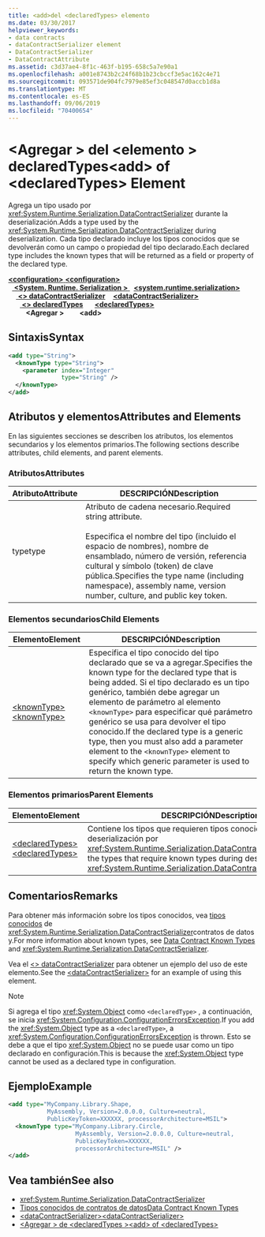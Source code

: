 ```yaml
---
title: <add>del <declaredTypes> elemento
ms.date: 03/30/2017
helpviewer_keywords:
- data contracts
- dataContractSerializer element
- DataContractSerializer
- DataContractAttribute
ms.assetid: c3d37ae4-8f1c-463f-b195-658c5a7e90a1
ms.openlocfilehash: a001e8743b2c24f68b1b23cbccf3e5ac162c4e71
ms.sourcegitcommit: 093571de904fc7979e85ef3c048547d0accb1d8a
ms.translationtype: MT
ms.contentlocale: es-ES
ms.lasthandoff: 09/06/2019
ms.locfileid: "70400654"
---
```

# <a name="add-of-declaredtypes-element"></a><span data-ttu-id="bc21f-102">\<Agregar > del \<elemento > declaredTypes</span><span class="sxs-lookup"><span data-stu-id="bc21f-102">\<add> of \<declaredTypes> Element</span></span>
<span data-ttu-id="bc21f-103">Agrega un tipo usado por <xref:System.Runtime.Serialization.DataContractSerializer> durante la deserialización.</span><span class="sxs-lookup"><span data-stu-id="bc21f-103">Adds a type used by the <xref:System.Runtime.Serialization.DataContractSerializer> during deserialization.</span></span> <span data-ttu-id="bc21f-104">Cada tipo declarado incluye los tipos conocidos que se devolverán como un campo o propiedad del tipo declarado.</span><span class="sxs-lookup"><span data-stu-id="bc21f-104">Each declared type includes the known types that will be returned as a field or property of the declared type.</span></span>  
  
<span data-ttu-id="bc21f-105">[ **\<configuration>** ](../configuration-element.md)</span><span class="sxs-lookup"><span data-stu-id="bc21f-105">[**\<configuration>**](../configuration-element.md)</span></span>\
<span data-ttu-id="bc21f-106">&nbsp;&nbsp;[ **\<System. Runtime. Serialization >** ](system-runtime-serialization.md)</span><span class="sxs-lookup"><span data-stu-id="bc21f-106">&nbsp;&nbsp;[**\<system.runtime.serialization>**](system-runtime-serialization.md)</span></span>\
<span data-ttu-id="bc21f-107">&nbsp;&nbsp;&nbsp;&nbsp;[ **\<> dataContractSerializer**](datacontractserializer.md)</span><span class="sxs-lookup"><span data-stu-id="bc21f-107">&nbsp;&nbsp;&nbsp;&nbsp;[**\<dataContractSerializer>**](datacontractserializer.md)</span></span>\
<span data-ttu-id="bc21f-108">&nbsp;&nbsp;&nbsp;&nbsp;&nbsp;&nbsp;[ **\<> declaredTypes**](declaredtypes.md)</span><span class="sxs-lookup"><span data-stu-id="bc21f-108">&nbsp;&nbsp;&nbsp;&nbsp;&nbsp;&nbsp;[**\<declaredTypes>**](declaredtypes.md)</span></span>\
<span data-ttu-id="bc21f-109">&nbsp;&nbsp;&nbsp;&nbsp;&nbsp;&nbsp;&nbsp;&nbsp; **\<Agregar >**</span><span class="sxs-lookup"><span data-stu-id="bc21f-109">&nbsp;&nbsp;&nbsp;&nbsp;&nbsp;&nbsp;&nbsp;&nbsp;**\<add>**</span></span>  
  
## <a name="syntax"></a><span data-ttu-id="bc21f-110">Sintaxis</span><span class="sxs-lookup"><span data-stu-id="bc21f-110">Syntax</span></span>  
  
```xml  
<add type="String">
  <knownType type="String">
    <parameter index="Integer"
               type="String" />
  </knownType>
</add>
```  
  
## <a name="attributes-and-elements"></a><span data-ttu-id="bc21f-111">Atributos y elementos</span><span class="sxs-lookup"><span data-stu-id="bc21f-111">Attributes and Elements</span></span>  
 <span data-ttu-id="bc21f-112">En las siguientes secciones se describen los atributos, los elementos secundarios y los elementos primarios.</span><span class="sxs-lookup"><span data-stu-id="bc21f-112">The following sections describe attributes, child elements, and parent elements.</span></span>  
  
### <a name="attributes"></a><span data-ttu-id="bc21f-113">Atributos</span><span class="sxs-lookup"><span data-stu-id="bc21f-113">Attributes</span></span>  
  
|<span data-ttu-id="bc21f-114">Atributo</span><span class="sxs-lookup"><span data-stu-id="bc21f-114">Attribute</span></span>|<span data-ttu-id="bc21f-115">DESCRIPCIÓN</span><span class="sxs-lookup"><span data-stu-id="bc21f-115">Description</span></span>|  
|---------------|-----------------|  
|<span data-ttu-id="bc21f-116">type</span><span class="sxs-lookup"><span data-stu-id="bc21f-116">type</span></span>|<span data-ttu-id="bc21f-117">Atributo de cadena necesario.</span><span class="sxs-lookup"><span data-stu-id="bc21f-117">Required string attribute.</span></span><br /><br /> <span data-ttu-id="bc21f-118">Especifica el nombre del tipo (incluido el espacio de nombres), nombre de ensamblado, número de versión, referencia cultural y símbolo (token) de clave pública.</span><span class="sxs-lookup"><span data-stu-id="bc21f-118">Specifies the type name (including namespace), assembly name, version number, culture, and public key token.</span></span>|  
  
### <a name="child-elements"></a><span data-ttu-id="bc21f-119">Elementos secundarios</span><span class="sxs-lookup"><span data-stu-id="bc21f-119">Child Elements</span></span>  
  
|<span data-ttu-id="bc21f-120">Elemento</span><span class="sxs-lookup"><span data-stu-id="bc21f-120">Element</span></span>|<span data-ttu-id="bc21f-121">DESCRIPCIÓN</span><span class="sxs-lookup"><span data-stu-id="bc21f-121">Description</span></span>|  
|-------------|-----------------|  
|[<span data-ttu-id="bc21f-122">\<knownType></span><span class="sxs-lookup"><span data-stu-id="bc21f-122">\<knownType></span></span>](knowntype.md)|<span data-ttu-id="bc21f-123">Especifica el tipo conocido del tipo declarado que se va a agregar.</span><span class="sxs-lookup"><span data-stu-id="bc21f-123">Specifies the known type for the declared type that is being added.</span></span> <span data-ttu-id="bc21f-124">Si el tipo declarado es un tipo genérico, también debe agregar un elemento de parámetro al elemento `<knownType>` para especificar qué parámetro genérico se usa para devolver el tipo conocido.</span><span class="sxs-lookup"><span data-stu-id="bc21f-124">If the declared type is a generic type, then you must also add a parameter element to the `<knownType>` element to specify which generic parameter is used to return the known type.</span></span>|  
  
### <a name="parent-elements"></a><span data-ttu-id="bc21f-125">Elementos primarios</span><span class="sxs-lookup"><span data-stu-id="bc21f-125">Parent Elements</span></span>  
  
|<span data-ttu-id="bc21f-126">Elemento</span><span class="sxs-lookup"><span data-stu-id="bc21f-126">Element</span></span>|<span data-ttu-id="bc21f-127">DESCRIPCIÓN</span><span class="sxs-lookup"><span data-stu-id="bc21f-127">Description</span></span>|  
|-------------|-----------------|  
|[<span data-ttu-id="bc21f-128">\<declaredTypes></span><span class="sxs-lookup"><span data-stu-id="bc21f-128">\<declaredTypes></span></span>](declaredtypes.md)|<span data-ttu-id="bc21f-129">Contiene los tipos que requieren tipos conocidos durante la deserialización por <xref:System.Runtime.Serialization.DataContractSerializer>.</span><span class="sxs-lookup"><span data-stu-id="bc21f-129">Contains the types that require known types during deserialization by the <xref:System.Runtime.Serialization.DataContractSerializer>.</span></span>|  
  
## <a name="remarks"></a><span data-ttu-id="bc21f-130">Comentarios</span><span class="sxs-lookup"><span data-stu-id="bc21f-130">Remarks</span></span>  
 <span data-ttu-id="bc21f-131">Para obtener más información sobre los tipos conocidos, vea [tipos conocidos](../../../wcf/feature-details/data-contract-known-types.md) de <xref:System.Runtime.Serialization.DataContractSerializer>contratos de datos y.</span><span class="sxs-lookup"><span data-stu-id="bc21f-131">For more information about known types, see [Data Contract Known Types](../../../wcf/feature-details/data-contract-known-types.md) and <xref:System.Runtime.Serialization.DataContractSerializer>.</span></span>  
  
 <span data-ttu-id="bc21f-132">Vea el [ \<> dataContractSerializer](datacontractserializer-element.md) para obtener un ejemplo del uso de este elemento.</span><span class="sxs-lookup"><span data-stu-id="bc21f-132">See the [\<dataContractSerializer>](datacontractserializer-element.md) for an example of using this element.</span></span>  
  
> [!NOTE]
> <span data-ttu-id="bc21f-133">Si agrega el tipo <xref:System.Object> como `<declaredType>` , a continuación, se inicia <xref:System.Configuration.ConfigurationErrorsException>.</span><span class="sxs-lookup"><span data-stu-id="bc21f-133">If you add the <xref:System.Object> type as a `<declaredType>`, a <xref:System.Configuration.ConfigurationErrorsException> is thrown.</span></span> <span data-ttu-id="bc21f-134">Esto se debe a que el tipo <xref:System.Object> no se puede usar como un tipo declarado en configuración.</span><span class="sxs-lookup"><span data-stu-id="bc21f-134">This is because the <xref:System.Object> type cannot be used as a declared type in configuration.</span></span>  
  
## <a name="example"></a><span data-ttu-id="bc21f-135">Ejemplo</span><span class="sxs-lookup"><span data-stu-id="bc21f-135">Example</span></span>  
  
```xml  
<add type="MyCompany.Library.Shape,
           MyAssembly, Version=2.0.0.0, Culture=neutral,
           PublicKeyToken=XXXXXX, processorArchitecture=MSIL">
  <knownType type="MyCompany.Library.Circle,
                   MyAssembly, Version=2.0.0.0, Culture=neutral,
                   PublicKeyToken=XXXXXX,
                   processorArchitecture=MSIL" />
</add>
```  
  
## <a name="see-also"></a><span data-ttu-id="bc21f-136">Vea también</span><span class="sxs-lookup"><span data-stu-id="bc21f-136">See also</span></span>

- <xref:System.Runtime.Serialization.DataContractSerializer>
- [<span data-ttu-id="bc21f-137">Tipos conocidos de contratos de datos</span><span class="sxs-lookup"><span data-stu-id="bc21f-137">Data Contract Known Types</span></span>](../../../wcf/feature-details/data-contract-known-types.md)
- [<span data-ttu-id="bc21f-138">\<dataContractSerializer></span><span class="sxs-lookup"><span data-stu-id="bc21f-138">\<dataContractSerializer></span></span>](datacontractserializer-element.md)
- [<span data-ttu-id="bc21f-139">\<Agregar > de \<declaredTypes ></span><span class="sxs-lookup"><span data-stu-id="bc21f-139">\<add> of \<declaredTypes></span></span>](add-of-declaredtypes-element.md)
